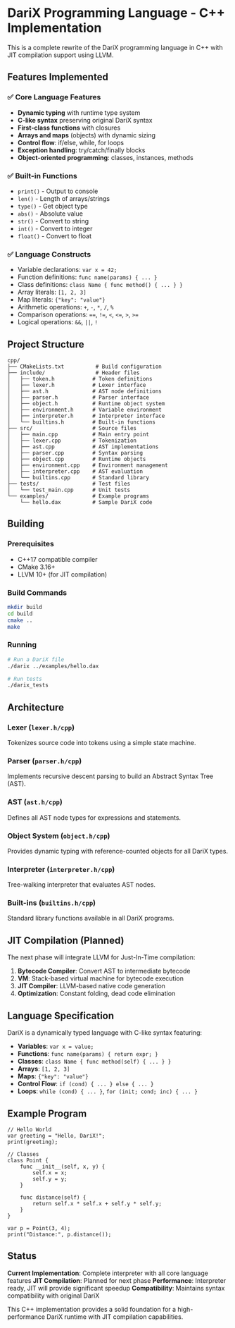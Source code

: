 # DariX Programming Language - C++ Implementation

This is a complete rewrite of the DariX programming language in C++ with JIT compilation support using LLVM.

## Features Implemented

### ✅ Core Language Features
- **Dynamic typing** with runtime type system
- **C-like syntax** preserving original DariX syntax
- **First-class functions** with closures
- **Arrays and maps** (objects) with dynamic sizing
- **Control flow**: if/else, while, for loops
- **Exception handling**: try/catch/finally blocks
- **Object-oriented programming**: classes, instances, methods

### ✅ Built-in Functions
- `print()` - Output to console
- `len()` - Length of arrays/strings
- `type()` - Get object type
- `abs()` - Absolute value
- `str()` - Convert to string
- `int()` - Convert to integer
- `float()` - Convert to float

### ✅ Language Constructs
- Variable declarations: `var x = 42;`
- Function definitions: `func name(params) { ... }`
- Class definitions: `class Name { func method() { ... } }`
- Array literals: `[1, 2, 3]`
- Map literals: `{"key": "value"}`
- Arithmetic operations: `+`, `-`, `*`, `/`, `%`
- Comparison operations: `==`, `!=`, `<`, `<=`, `>`, `>=`
- Logical operations: `&&`, `||`, `!`

## Project Structure

```
cpp/
├── CMakeLists.txt          # Build configuration
├── include/                # Header files
│   ├── token.h            # Token definitions
│   ├── lexer.h            # Lexer interface
│   ├── ast.h              # AST node definitions
│   ├── parser.h           # Parser interface
│   ├── object.h           # Runtime object system
│   ├── environment.h      # Variable environment
│   ├── interpreter.h      # Interpreter interface
│   └── builtins.h         # Built-in functions
├── src/                   # Source files
│   ├── main.cpp           # Main entry point
│   ├── lexer.cpp          # Tokenization
│   ├── ast.cpp            # AST implementations
│   ├── parser.cpp         # Syntax parsing
│   ├── object.cpp         # Runtime objects
│   ├── environment.cpp    # Environment management
│   ├── interpreter.cpp    # AST evaluation
│   └── builtins.cpp       # Standard library
├── tests/                 # Test files
│   └── test_main.cpp      # Unit tests
└── examples/              # Example programs
    └── hello.dax          # Sample DariX code
```

## Building

### Prerequisites
- C++17 compatible compiler
- CMake 3.16+
- LLVM 10+ (for JIT compilation)

### Build Commands
```bash
mkdir build
cd build
cmake ..
make
```

### Running
```bash
# Run a DariX file
./darix ../examples/hello.dax

# Run tests
./darix_tests
```

## Architecture

### Lexer (`lexer.h/cpp`)
Tokenizes source code into tokens using a simple state machine.

### Parser (`parser.h/cpp`)
Implements recursive descent parsing to build an Abstract Syntax Tree (AST).

### AST (`ast.h/cpp`)
Defines all AST node types for expressions and statements.

### Object System (`object.h/cpp`)
Provides dynamic typing with reference-counted objects for all DariX types.

### Interpreter (`interpreter.h/cpp`)
Tree-walking interpreter that evaluates AST nodes.

### Built-ins (`builtins.h/cpp`)
Standard library functions available in all DariX programs.

## JIT Compilation (Planned)

The next phase will integrate LLVM for Just-In-Time compilation:

1. **Bytecode Compiler**: Convert AST to intermediate bytecode
2. **VM**: Stack-based virtual machine for bytecode execution
3. **JIT Compiler**: LLVM-based native code generation
4. **Optimization**: Constant folding, dead code elimination

## Language Specification

DariX is a dynamically typed language with C-like syntax featuring:

- **Variables**: `var x = value;`
- **Functions**: `func name(params) { return expr; }`
- **Classes**: `class Name { func method(self) { ... } }`
- **Arrays**: `[1, 2, 3]`
- **Maps**: `{"key": "value"}`
- **Control Flow**: `if (cond) { ... } else { ... }`
- **Loops**: `while (cond) { ... }`, `for (init; cond; inc) { ... }`

## Example Program

```dax
// Hello World
var greeting = "Hello, DariX!";
print(greeting);

// Classes
class Point {
    func __init__(self, x, y) {
        self.x = x;
        self.y = y;
    }
    
    func distance(self) {
        return self.x * self.x + self.y * self.y;
    }
}

var p = Point(3, 4);
print("Distance:", p.distance());
```

## Status

**Current Implementation**: Complete interpreter with all core language features
**JIT Compilation**: Planned for next phase
**Performance**: Interpreter ready, JIT will provide significant speedup
**Compatibility**: Maintains syntax compatibility with original DariX

This C++ implementation provides a solid foundation for a high-performance DariX runtime with JIT compilation capabilities.
